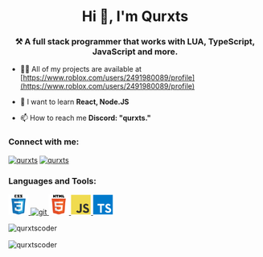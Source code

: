 <h1 align="center">Hi 👋, I'm Qurxts</h1>
<h3 align="center">⚒️ A full stack programmer that works with LUA, TypeScript, JavaScript and more.</h3>

- 👨‍💻 All of my projects are available at [https://www.roblox.com/users/2491980089/profile](https://www.roblox.com/users/2491980089/profile)

- 💭 I want to learn **React, Node.JS**

- 📫 How to reach me **Discord: "qurxts."**

<h3 align="left">Connect with me:</h3>
<p align="left">
<a href="https://twitter.com/qurxts" target="blank"><img align="center" src="https://raw.githubusercontent.com/rahuldkjain/github-profile-readme-generator/master/src/images/icons/Social/twitter.svg" alt="qurxts" height="30" width="40" /></a>
<a href="https://discord.gg/qurxts" target="blank"><img align="center" src="https://raw.githubusercontent.com/rahuldkjain/github-profile-readme-generator/master/src/images/icons/Social/discord.svg" alt="qurxts" height="30" width="40" /></a>
</p>

<h3 align="left">Languages and Tools:</h3>
<p align="left"> <a href="https://www.w3schools.com/css/" target="_blank" rel="noreferrer"> <img src="https://raw.githubusercontent.com/devicons/devicon/master/icons/css3/css3-original-wordmark.svg" alt="css3" width="40" height="40"/> </a> <a href="https://git-scm.com/" target="_blank" rel="noreferrer"> <img src="https://www.vectorlogo.zone/logos/git-scm/git-scm-icon.svg" alt="git" width="40" height="40"/> </a> <a href="https://www.w3.org/html/" target="_blank" rel="noreferrer"> <img src="https://raw.githubusercontent.com/devicons/devicon/master/icons/html5/html5-original-wordmark.svg" alt="html5" width="40" height="40"/> </a> <a href="https://developer.mozilla.org/en-US/docs/Web/JavaScript" target="_blank" rel="noreferrer"> <img src="https://raw.githubusercontent.com/devicons/devicon/master/icons/javascript/javascript-original.svg" alt="javascript" width="40" height="40"/> </a> <a href="https://www.typescriptlang.org/" target="_blank" rel="noreferrer"> <img src="https://raw.githubusercontent.com/devicons/devicon/master/icons/typescript/typescript-original.svg" alt="typescript" width="40" height="40"/> </a> </p>

<p><img align="center" src="https://github-readme-streak-stats.herokuapp.com/?user=qurxtscoder&" alt="qurxtscoder" /></p>
<p><img align="center" src="https://github-readme-stats.vercel.app/api/top-langs/?username=qurxtscoder&" alt="qurxtscoder" /></p>
